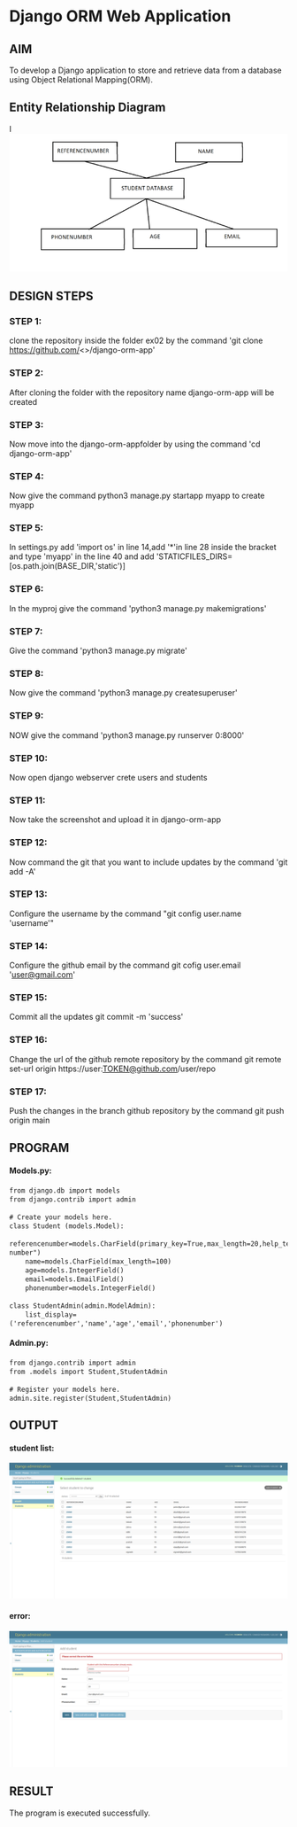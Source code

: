 # Django ORM Web Application

## AIM
To develop a Django application to store and retrieve data from a database using Object Relational Mapping(ORM).

## Entity Relationship Diagram

I![](ORM_map.png)

## DESIGN STEPS

### STEP 1:
clone the repository inside the folder ex02 by the command 'git clone https://github.com/<>/django-orm-app'

### STEP 2:
After cloning the folder with the repository name django-orm-app will be created

### STEP 3:
Now move into the django-orm-appfolder by using the command 'cd django-orm-app'

### STEP 4:
Now give the command python3 manage.py startapp myapp to create myapp

### STEP 5:
In settings.py add 'import os' in line 14,add '*'in line 28 inside the bracket and type 'myapp' in the line 40 and add 'STATICFILES_DIRS=[os.path.join(BASE_DIR,'static')]

### STEP 6:
In the myproj give the command 'python3 manage.py makemigrations'

### STEP 7:
Give the command 'python3 manage.py migrate'

### STEP 8:
Now give the command 'python3 manage.py createsuperuser'

### STEP 9:
NOW give the command 'python3 manage.py runserver 0:8000'

### STEP 10:
Now open django webserver crete users and students

### STEP 11:
Now take the screenshot and upload it in django-orm-app

### STEP 12:
Now command the git that you want to include updates by the command 'git add -A'

### STEP 13:
Configure the username by the command "git config user.name 'username'"

### STEP 14:
Configure the github email by the command git cofig user.email 'user@gmail.com'

### STEP 15:
Commit all the updates git commit -m 'success'

### STEP 16:
Change the url of the github remote repository by the command git remote set-url origin https://user:TOKEN@github.com/user/repo

### STEP 17:
Push the changes in the branch github repository by the command git push origin main

## PROGRAM
#### Models.py:
```
from django.db import models
from django.contrib import admin

# Create your models here.
class Student (models.Model):
    referencenumber=models.CharField(primary_key=True,max_length=20,help_text="reference number")
    name=models.CharField(max_length=100)
    age=models.IntegerField()
    email=models.EmailField()
    phonenumber=models.IntegerField()

class StudentAdmin(admin.ModelAdmin):
    list_display=('referencenumber','name','age','email','phonenumber')
```
#### Admin.py:
```
from django.contrib import admin
from .models import Student,StudentAdmin

# Register your models here.
admin.site.register(Student,StudentAdmin)

```

## OUTPUT
#### student list:
![](student.png)
#### error:
![](error.png)

## RESULT
The program is executed successfully.